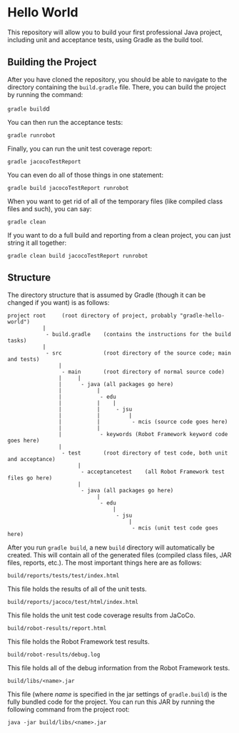 # Hello World
This repository will allow you to build your first professional Java project, including unit and acceptance tests, using Gradle as the build tool.

## Building the Project
After you have cloned the repository, you should be able to navigate to the directory containing the `build.gradle` file. There, you can build the project by running the command:

`gradle build`d

You can then run the acceptance tests:

`gradle runrobot`

Finally, you can run the unit test coverage report:

`gradle jacocoTestReport`

You can even do all of those things in one statement:

`gradle build jacocoTestReport runrobot`

When you want to get rid of all of the temporary files (like compiled class files and such), you can say:

`gradle clean`

If you want to do a full build and reporting from a clean project, you can just string it all together:

`gradle clean build jacocoTestReport runrobot`

## Structure
The directory structure that is assumed by Gradle (though it can be changed if you want) is as follows:

    project root     (root directory of project, probably "gradle-hello-world")
               |
                - build.gradle    (contains the instructions for the build tasks)
               |
                - src             (root directory of the source code; main and tests)
                    |
                     - main       (root directory of normal source code)
                    |     |
                    |      - java (all packages go here)
                    |           |
                    |            - edu    
                    |           |    |
                    |           |     - jsu
                    |           |         |
                    |           |          - mcis (source code goes here)
                    |           |
                    |            - keywords (Robot Framework keyword code goes here)
                    |
                     - test       (root directory of test code, both unit and acceptance)
                          |
                           - acceptancetest    (all Robot Framework test files go here)
                          |
                           - java (all packages go here)
                                |
                                 - edu    
                                     |
                                      - jsu
                                          |
                                           - mcis (unit test code goes here)

After you run `gradle build`, a new `build` directory will automatically be created. This will contain all of the generated files (compiled class files, JAR files, reports, etc.). The most important things here are as follows:

`build/reports/tests/test/index.html`

This file holds the results of all of the unit tests.

`build/reports/jacoco/test/html/index.html`

This file holds the unit test code coverage results from JaCoCo.

`build/robot-results/report.html`

This file holds the Robot Framework test results.

`build/robot-results/debug.log`

This file holds all of the debug information from the Robot Framework tests.

`build/libs/<name>.jar`

This file (where *name* is specified in the jar settings of `gradle.build`) is the fully bundled code for the project. You can run this JAR by running the following command from the project root:

`java -jar build/libs/<name>.jar`
